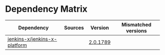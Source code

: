 # Dependency Matrix

Dependency | Sources | Version | Mismatched versions
---------- | ------- | ------- | -------------------
[jenkins-x/jenkins-x-platform](https://github.com/jenkins-x/jenkins-x-platform) |  | [2.0.1789](https://github.com/jenkins-x/jenkins-x-platform/releases/tag/v2.0.1789) | 
